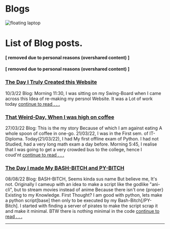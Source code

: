 
# Blogs

![floating laptop](https://c.tenor.com/v5kxkSgy4TMAAAAi/feliz-anivers%C3%A1rio.gif)

# List of Blog posts.

#### [ removed due to personal reasons (overshared content) ]

#### [ removed due to personal reasons (overshared content) ]

  

### [The Day I Truly Created this Website](https://isg32.github.io/Home/blogs/blog1.html)

10/3/22 Blog: Morning 11:30, I was sitting on my Swing-Board when I came across this Idea of re-making my persnol Website. It was a Lot of work today [continue to read . . .](https://isg32.github.io/blogs/blog1.html)

### [That Weird-Day, When I was high on coffee](https://isg32.github.io/Home/blogs/blog2.html)

27/03/22 Blog: This is the my story Because of which I am against eating A whole spoon of coffee in one-go. 21/03/22, I was in the First sem. of IT-Diploma. Today(21/03/22), I had My first offline exam of Python. I had not Studied, had a very long math exam a day before. Morning 5:45, I realise that I was going to get a very crowded bus to the college, hence I coud'nt [continue to read . . .](https://isg32.github.io/blogs/blog2.html)

### [The Day I made My BASH-BITCH and PY-BITCH](https://isg32.github.io/blogs/blog3.html)

08/08/22 Blog: BASH-BITCH, Seems kinda sus name But believe me, It's not. Originally I cameup with an idea to make a script like the godlike "ani-cli", but to stream movies instead of anime Because there isn't one {proper} Existing to my Knowledge. First Thought? I am good with python, lets make a python script[base] then only to be executed by my Bash-Bitch[/PY-Bitch]. I started with finding a server of pirates to make the script scrap it and make it minimal. BTW there is nothing minimal in the code [continue to read . . .](https://isg32.github.io/blogs/blog3.html)

---
